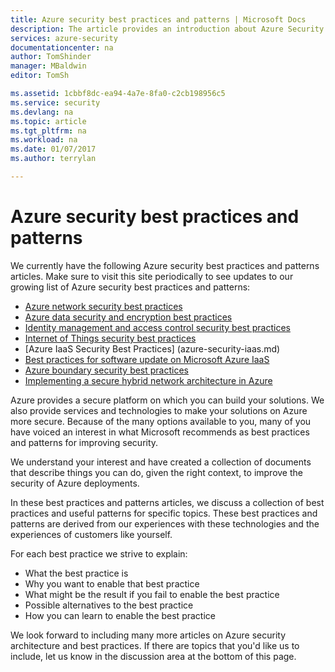 ```yaml
---
title: Azure security best practices and patterns | Microsoft Docs
description: The article provides an introduction about Azure Security Best Practices and Patterns and a curated list of security best practices for different Azure resources.
services: azure-security
documentationcenter: na
author: TomShinder
manager: MBaldwin
editor: TomSh

ms.assetid: 1cbbf8dc-ea94-4a7e-8fa0-c2cb198956c5
ms.service: security
ms.devlang: na
ms.topic: article
ms.tgt_pltfrm: na
ms.workload: na
ms.date: 01/07/2017
ms.author: terrylan

---
```

# Azure security best practices and patterns
We currently have the following Azure security best practices and patterns articles. Make sure to visit this site periodically to see updates to our growing list of Azure security best practices and patterns:  

* [Azure network security best practices](azure-security-network-security-best-practices.md)
* [Azure data security and encryption best practices](azure-security-data-encryption-best-practices.md)
* [Identity management and access control security best practices](azure-security-identity-management-best-practices.md)
* [Internet of Things security best practices](azure-security-iot-best-practices.md)
* [Azure IaaS Security Best Practices] (azure-security-iaas.md)
* [Best practices for software update on Microsoft Azure IaaS](azure-security-best-practices-software-updates-iaas.md)
* [Azure boundary security best practices](../best-practices-network-security.md)
* [Implementing a secure hybrid network architecture in Azure](../guidance/guidance-iaas-ra-secure-vnet-hybrid.md)

Azure provides a secure platform on which you can build your solutions. We also provide services and technologies to make your solutions on Azure more secure. Because of the many options available to you, many of you have voiced an interest in what Microsoft recommends as best practices and patterns for improving security.

We understand your interest and have created a collection of documents that describe things you can do, given the right context, to improve the security of Azure deployments.

In these best practices and patterns articles, we discuss a collection of best practices and useful patterns for specific topics. These best practices and patterns are derived from our experiences with these technologies and the experiences of customers like yourself.

For each best practice we strive to explain:

* What the best practice is
* Why you want to enable that best practice
* What might be the result if you fail to enable the best practice
* Possible alternatives to the best practice
* How you can learn to enable the best practice

We look forward to including many more articles on Azure security architecture and best practices. If there are topics that you'd like us to include, let us know in the discussion area at the bottom of this page.
